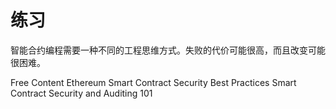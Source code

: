 # 练习

智能合约编程需要一种不同的工程思维方式。失败的代价可能很高，而且改变可能很困难。


<ResourceGroupTitle>Free Content</ResourceGroupTitle>
<BadgeLink colorScheme='yellow' badgeText='Read' href='https://consensys.github.io/smart-contract-best-practices/'>Ethereum Smart Contract Security Best Practices</BadgeLink>
<BadgeLink badgeText='Watch' href='https://youtu.be/0aJfCug1zTM'>Smart Contract Security and Auditing 101</BadgeLink>